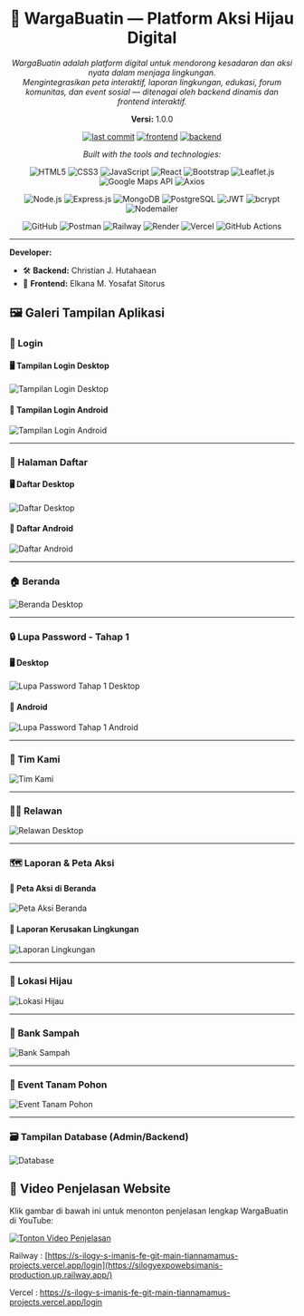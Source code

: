 <div align="center">

# 🌱 **WargaBuatin — Platform Aksi Hijau Digital**

*WargaBuatin adalah platform digital untuk mendorong kesadaran dan aksi nyata dalam menjaga lingkungan.  
Mengintegrasikan peta interaktif, laporan lingkungan, edukasi, forum komunitas, dan event sosial — ditenagai oleh backend dinamis dan frontend interaktif.*

**Versi:** 1.0.0  

[![last commit](https://img.shields.io/badge/last%20commit-today-brightgreen)](#)
[![frontend](https://img.shields.io/badge/React-18.0-blue?logo=react&logoColor=white)](#)
[![backend](https://img.shields.io/badge/Node.js-Express-green?logo=node.js&logoColor=white)](#)

*Built with the tools and technologies:*

![HTML5](https://img.shields.io/badge/HTML5-E34F26?logo=html5&logoColor=white)
![CSS3](https://img.shields.io/badge/CSS3-1572B6?logo=css3&logoColor=white)
![JavaScript](https://img.shields.io/badge/JavaScript-f7df1e?logo=javascript&logoColor=black)
![React](https://img.shields.io/badge/React-61DAFB?logo=react&logoColor=white)
![Bootstrap](https://img.shields.io/badge/Bootstrap-563D7C?logo=bootstrap&logoColor=white)
![Leaflet.js](https://img.shields.io/badge/Leaflet.js-199900?logo=leaflet&logoColor=white)
![Google Maps API](https://img.shields.io/badge/Google%20Maps%20API-4285F4?logo=google-maps&logoColor=white)
![Axios](https://img.shields.io/badge/Axios-5A29E4?logo=axios&logoColor=white)

![Node.js](https://img.shields.io/badge/Node.js-339933?logo=node.js&logoColor=white)
![Express.js](https://img.shields.io/badge/Express.js-000000?logo=express&logoColor=white)
![MongoDB](https://img.shields.io/badge/MongoDB-4EA94B?logo=mongodb&logoColor=white)
![PostgreSQL](https://img.shields.io/badge/PostgreSQL-336791?logo=postgresql&logoColor=white)
![JWT](https://img.shields.io/badge/JWT-000000?logo=json-web-tokens&logoColor=white)
![bcrypt](https://img.shields.io/badge/bcrypt-FFCA28?logo=javascript&logoColor=black)
![Nodemailer](https://img.shields.io/badge/Nodemailer-ffcc00?logo=mail.ru&logoColor=white)

![GitHub](https://img.shields.io/badge/GitHub-181717?logo=github&logoColor=white)
![Postman](https://img.shields.io/badge/Postman-FF6C37?logo=postman&logoColor=white)
![Railway](https://img.shields.io/badge/Railway-000000?logo=railway&logoColor=white)
![Render](https://img.shields.io/badge/Render-46E3B7?logo=render&logoColor=white)
![Vercel](https://img.shields.io/badge/Vercel-000000?logo=vercel&logoColor=white)
![GitHub Actions](https://img.shields.io/badge/GitHub%20Actions-2088FF?logo=github-actions&logoColor=white)

---

</div>

**Developer:**  
- 🛠 **Backend:** Christian J. Hutahaean  
- 🎨 **Frontend:** Elkana M. Yosafat Sitorus

  
## 🖼️ Galeri Tampilan Aplikasi

### 🔐 Login
#### 🖥️ Tampilan Login Desktop
![Tampilan Login Desktop](./images/desktop%20login.png)

#### 📱 Tampilan Login Android
![Tampilan Login Android](./images/android%20login.png)

---

### 📝 Halaman Daftar
#### 🖥️ Daftar Desktop
![Daftar Desktop](./images/daftar%20desktop.png)

#### 📱 Daftar Android
![Daftar Android](./images/daftar%20android.png)

---

### 🏠 Beranda
![Beranda Desktop](./images/beranda%20dekstop.png)

---

### 🔒 Lupa Password - Tahap 1
#### 🖥️ Desktop
![Lupa Password Tahap 1 Desktop](./images/lupa%20password%20tahap%201%20desktop.png)

#### 📱 Android
![Lupa Password Tahap 1 Android](./images/lupa%20password%20tahap%201%20android.png)

---

### 👥 Tim Kami
![Tim Kami](./images/tim%20kami.png)

---

### 🙋‍♂️ Relawan
![Relawan Desktop](./images/relawan%20desktop.png)

---

### 🗺️ Laporan & Peta Aksi
#### 📌 Peta Aksi di Beranda
![Peta Aksi Beranda](./images/laporan%20aski%20peta%20beranda.png)

#### 📝 Laporan Kerusakan Lingkungan
![Laporan Lingkungan](./images/laporan%20lingkungan.png)

---

### 🌳 Lokasi Hijau
![Lokasi Hijau](./images/lokasi%20hijau.png)

---

### 🧺 Bank Sampah
![Bank Sampah](./images/bank%20sampah.png)

---

### 🌱 Event Tanam Pohon
![Event Tanam Pohon](./images/event%20tanam%20pohon.png)

---

### 🗃️ Tampilan Database (Admin/Backend)
![Database](./images/database.png)




  ## 🎥 Video Penjelasan Website

Klik gambar di bawah ini untuk menonton penjelasan lengkap WargaBuatin di YouTube:

[![Tonton Video Penjelasan](https://img.youtube.com/vi/dtSxJMTZ29M/0.jpg)](https://youtu.be/dtSxJMTZ29M)



Railway  : [https://s-ilogy-s-imanis-fe-git-main-tiannamamus-projects.vercel.app/login](https://silogyexpowebsimanis-production.up.railway.app/)

Vercel   : https://s-ilogy-s-imanis-fe-git-main-tiannamamus-projects.vercel.app/login

